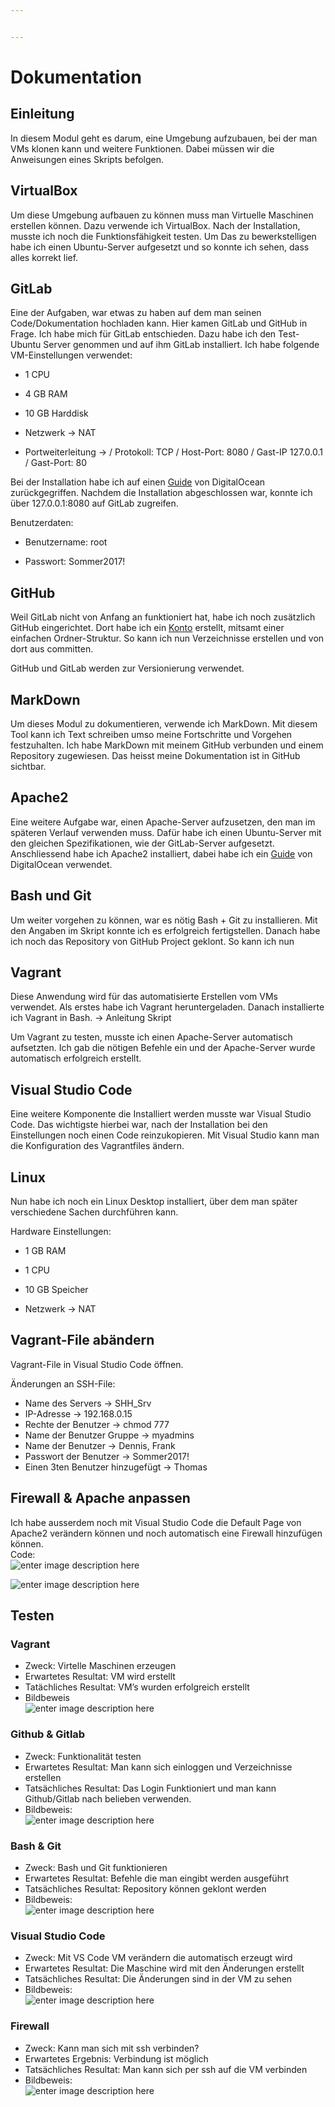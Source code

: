 ```yaml
---


---
```


<h1 id="dokumentation">Dokumentation</h1>
<h2 id="einleitung">Einleitung</h2>
<p>In diesem Modul geht es darum, eine Umgebung aufzubauen, bei der man VMs klonen kann und weitere Funktionen. Dabei müssen wir die Anweisungen eines Skripts befolgen.</p>
<h2 id="virtualbox">VirtualBox</h2>
<p>Um diese Umgebung aufbauen zu können muss man Virtuelle Maschinen erstellen können. Dazu verwende ich VirtualBox. Nach der Installation, musste ich noch die Funktionsfähigkeit testen. Um Das zu bewerkstelligen habe ich einen Ubuntu-Server aufgesetzt und so konnte ich sehen, dass alles korrekt lief.</p>
<h2 id="gitlab">GitLab</h2>
<p>Eine der Aufgaben, war etwas zu haben auf dem man seinen Code/Dokumentation hochladen kann. Hier kamen GitLab und GitHub in Frage. Ich habe mich für GitLab entschieden. Dazu habe ich den Test-Ubuntu Server genommen und auf ihm GitLab installiert. Ich habe folgende VM-Einstellungen verwendet:</p>
<ul>
<li>
<p>1 CPU</p>
</li>
<li>
<p>4 GB RAM</p>
</li>
<li>
<p>10 GB Harddisk</p>
</li>
<li>
<p>Netzwerk -&gt; NAT</p>
</li>
<li>
<p>Portweiterleitung -&gt; / Protokoll: TCP / Host-Port: 8080 / Gast-IP 127.0.0.1 / Gast-Port: 80</p>
</li>
</ul>
<p>Bei der Installation habe ich auf einen <a href="https://www.digitalocean.com/community/tutorials/how-to-install-and-configure-gitlab-on-ubuntu-16-04">Guide</a> von DigitalOcean zurückgegriffen. Nachdem die Installation abgeschlossen war, konnte ich über 127.0.0.1:8080 auf GitLab zugreifen.</p>
<p>Benutzerdaten:</p>
<ul>
<li>
<p>Benutzername: root</p>
</li>
<li>
<p>Passwort: Sommer2017!</p>
</li>
</ul>
<h2 id="github">GitHub</h2>
<p>Weil GitLab nicht von Anfang an funktioniert hat, habe ich noch zusätzlich GitHub eingerichtet. Dort habe ich ein <a href="https://github.com/DennisWeibel">Konto</a> erstellt, mitsamt einer einfachen Ordner-Struktur. So kann ich nun Verzeichnisse erstellen und von dort aus committen.</p>
<p>GitHub und GitLab werden zur Versionierung verwendet.</p>
<h2 id="markdown">MarkDown</h2>
<p>Um dieses Modul zu dokumentieren, verwende ich MarkDown. Mit diesem Tool kann ich Text schreiben umso meine Fortschritte und Vorgehen festzuhalten. Ich habe MarkDown mit meinem GitHub verbunden und einem Repository zugewiesen. Das heisst meine Dokumentation ist in GitHub sichtbar.</p>
<h2 id="apache2">Apache2</h2>
<p>Eine weitere Aufgabe war, einen Apache-Server aufzusetzen, den man im späteren Verlauf verwenden muss. Dafür habe ich einen Ubuntu-Server mit den gleichen Spezifikationen, wie der GitLab-Server aufgesetzt. Anschliessend habe ich Apache2 installiert, dabei habe ich ein <a href="https://www.digitalocean.com/community/tutorials/how-to-install-the-apache-web-server-on-ubuntu-16-04">Guide</a> von DigitalOcean verwendet.</p>
<h2 id="bash-und-git">Bash und Git</h2>
<p>Um weiter vorgehen zu können, war es nötig Bash + Git zu installieren. Mit den Angaben im Skript konnte ich es erfolgreich fertigstellen. Danach habe ich noch das Repository von GitHub Project geklont. So kann ich nun</p>
<h2 id="vagrant">Vagrant</h2>
<p>Diese Anwendung wird für das automatisierte Erstellen vom VMs verwendet. Als erstes habe ich Vagrant heruntergeladen. Danach installierte ich Vagrant in Bash. -&gt; Anleitung Skript</p>
<p>Um Vagrant zu testen, musste ich einen Apache-Server automatisch aufsetzten. Ich gab die nötigen Befehle ein und der Apache-Server wurde automatisch erfolgreich erstellt.</p>
<h2 id="visual-studio-code">Visual Studio Code</h2>
<p>Eine weitere Komponente die Installiert werden musste war Visual Studio Code. Das wichtigste hierbei war, nach der Installation bei den Einstellungen noch einen Code reinzukopieren. Mit Visual Studio kann man die Konfiguration des Vagrantfiles ändern.</p>
<h2 id="linux">Linux</h2>
<p>Nun habe ich noch ein Linux Desktop installiert, über dem man später verschiedene Sachen durchführen kann.</p>
<p>Hardware Einstellungen:</p>
<ul>
<li>
<p>1 GB RAM</p>
</li>
<li>
<p>1 CPU</p>
</li>
<li>
<p>10 GB Speicher</p>
</li>
<li>
<p>Netzwerk -&gt; NAT</p>
</li>
</ul>
<h2 id="vagrant-file-abändern">Vagrant-File abändern</h2>
<p>Vagrant-File in Visual Studio Code öffnen.</p>
<p>Änderungen an SSH-File:</p>
<ul>
<li>Name des Servers -&gt; SHH_Srv</li>
<li>IP-Adresse -&gt; 192.168.0.15</li>
<li>Rechte der Benutzer -&gt; chmod 777</li>
<li>Name der Benutzer Gruppe -&gt; myadmins</li>
<li>Name der Benutzer -&gt; Dennis, Frank</li>
<li>Passwort der Benutzer -&gt; Sommer2017!</li>
<li>Einen 3ten Benutzer hinzugefügt -&gt; Thomas</li>
</ul>
<h2 id="firewall--apache-anpassen">Firewall &amp; Apache anpassen</h2>
<p>Ich habe ausserdem noch mit Visual Studio Code die Default Page von Apache2 verändern können und noch automatisch eine Firewall hinzufügen können.<br>
Code:<br>
<img src="https://perrone.myqnapcloud.com:450/share.cgi/apachecode.PNG?ssid=02YbC2K&amp;fid=02YbC2K&amp;path=/&amp;filename=apachecode.PNG&amp;openfolder=normal&amp;ep=" alt="enter image description here"></p>
<p><img src="https://perrone.myqnapcloud.com:450/share.cgi/apachecode1.PNG?ssid=02YbC2K&amp;fid=02YbC2K&amp;path=/&amp;filename=apachecode1.PNG&amp;openfolder=normal&amp;ep=" alt="enter image description here"></p>
<h2 id="testen">Testen</h2>
<h3 id="vagrant-1">Vagrant</h3>
<ul>
<li>Zweck: 		                      	Virtelle Maschinen erzeugen</li>
<li>Erwartetes Resultat: 			VM wird erstellt</li>
<li>Tatächliches Resultat:		VM’s wurden erfolgreich erstellt</li>
<li>Bildbeweis<br>
<img src="https://perrone.myqnapcloud.com:450/share.cgi/Vagrant.PNG?ssid=02YbC2K&amp;fid=02YbC2K&amp;path=/&amp;filename=Vagrant.PNG&amp;openfolder=normal&amp;ep=" alt="enter image description here"></li>
</ul>
<h3 id="github--gitlab">Github &amp; Gitlab</h3>
<ul>
<li>Zweck:									Funktionalität testen</li>
<li>Erwartetes Resultat:			Man kann sich einloggen und Verzeichnisse erstellen</li>
<li>Tatsächliches Resultat:		Das Login Funktioniert und man kann Github/Gitlab nach belieben verwenden.</li>
<li>Bildbeweis:<br>
<img src="https://perrone.myqnapcloud.com:450/share.cgi/Github.PNG?ssid=02YbC2K&amp;fid=02YbC2K&amp;path=/&amp;filename=Github.PNG&amp;openfolder=normal&amp;ep=" alt="enter image description here"></li>
</ul>
<h3 id="bash--git">Bash &amp; Git</h3>
<ul>
<li>Zweck:								Bash und Git funktionieren</li>
<li>Erwartetes Resultat:			Befehle die man eingibt werden ausgeführt</li>
<li>Tatsächliches Resultat:		Repository können geklont werden</li>
<li>Bildbeweis:<br>
<img src="https://perrone.myqnapcloud.com:450/share.cgi/gitbash.PNG?ssid=02YbC2K&amp;fid=02YbC2K&amp;path=/&amp;filename=gitbash.PNG&amp;openfolder=normal&amp;ep=" alt="enter image description here"></li>
</ul>
<h3 id="visual-studio-code-1">Visual Studio Code</h3>
<ul>
<li>Zweck:								Mit VS Code VM verändern die automatisch erzeugt wird</li>
<li>Erwartetes Resultat:			Die Maschine wird mit den Änderungen erstellt</li>
<li>Tatsächliches Resultat:		Die Änderungen sind in der VM zu sehen</li>
<li>Bildbeweis:<br>
<img src="https://perrone.myqnapcloud.com:450/share.cgi/VM_Modifiziert.PNG?ssid=02YbC2K&amp;fid=02YbC2K&amp;path=/&amp;filename=VM_Modifiziert.PNG&amp;openfolder=normal&amp;ep=" alt="enter image description here"></li>
</ul>
<h3 id="firewall">Firewall</h3>
<ul>
<li>Zweck: Kann man sich mit ssh verbinden?</li>
<li>Erwartetes Ergebnis: Verbindung ist möglich</li>
<li>Tatsächliches Resultat: Man kann sich per ssh auf die VM verbinden</li>
<li>Bildbeweis:<br>
<img src="https://perrone.myqnapcloud.com:450/share.cgi/firewall.PNG?ssid=02YbC2K&amp;fid=02YbC2K&amp;path=/&amp;filename=firewall.PNG&amp;openfolder=normal&amp;ep=" alt="enter image description here"></li>
</ul>

